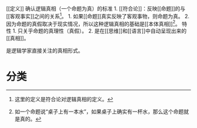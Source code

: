 [[定义]] 
确认逻辑真相（一个命题为真）的标准
	1. [[符合论]]：反映[[命题]]的与[[客观事实]]之间的关系[^2]。
		1. 如果[[命题]]真实反映了客观事物，则命题为真。
		2. 因为命题的真假取决于现实情况，所以这种逻辑真相的基础是[[本体真相]][^1]。
特性
	1. 只关乎命题的真理性（真假）。
	2. 是在[[思维]]和[[语言]]中自动呈现出来的[[真相]]。

是逻辑学家直接关注的真相形式。
# 分类

[^1]: 如一个命题说“桌子上有一本水”，如果桌子上确实有一杯水，那么这个命题就是真的。
[^2]: 这里的定义是符合论对逻辑真相的定义。